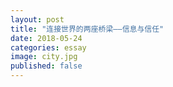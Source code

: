 ```yaml
---
layout: post
title: "连接世界的两座桥梁——信息与信任"
date: 2018-05-24
categories: essay
image: city.jpg
published: false
---
```


